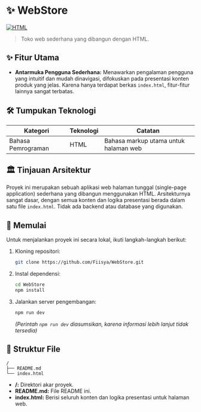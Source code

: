 # ✨ WebStore

[![HTML](https://img.shields.io/badge/language-HTML-blue.svg)](https://www.w3.org/html/)


> Toko web sederhana yang dibangun dengan HTML.

## ✨ Fitur Utama

* **Antarmuka Pengguna Sederhana:**  Menawarkan pengalaman pengguna yang intuitif dan mudah dinavigasi, difokuskan pada presentasi konten produk yang jelas.  Karena hanya terdapat berkas `index.html`, fitur-fitur lainnya sangat terbatas.

## 🛠️ Tumpukan Teknologi

| Kategori       | Teknologi | Catatan                               |
|-----------------|------------|---------------------------------------|
| Bahasa Pemrograman | HTML       | Bahasa markup utama untuk halaman web  |


## 🏛️ Tinjauan Arsitektur

Proyek ini merupakan sebuah aplikasi web halaman tunggal (single-page application) sederhana yang dibangun menggunakan HTML.  Arsitekturnya sangat dasar, dengan semua konten dan logika presentasi berada dalam satu file `index.html`. Tidak ada backend atau database yang digunakan.

## 🚀 Memulai

Untuk menjalankan proyek ini secara lokal, ikuti langkah-langkah berikut:

1. Kloning repositori:
   ```bash
   git clone https://github.com/Fiisya/WebStore.git
   ```
2. Instal dependensi:
   ```bash
   cd WebStore
   npm install
   ```
3. Jalankan server pengembangan:
   ```bash
   npm run dev
   ```
   *(Perintah `npm run dev` diasumsikan, karena informasi lebih lanjut tidak tersedia)*

## 📂 Struktur File

```
/
├── README.md
└── index.html
```

* **/:** Direktori akar proyek.
* **README.md:** File README ini.
* **index.html:**  Berisi seluruh konten dan logika presentasi untuk halaman web.


